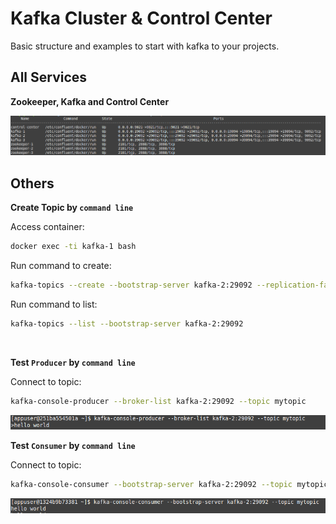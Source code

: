 # Kafka Cluster & Control Center
Basic structure and examples to start with kafka to your projects.

## All Services

**Zookeeper, Kafka and Control Center**

![All Services](./images/services.png)

## Others

**Create Topic by `command line`**

Access container:
```bash
docker exec -ti kafka-1 bash
```

Run command to create:
```bash
kafka-topics --create --bootstrap-server kafka-2:29092 --replication-factor 3 --partitions 3 --topic mytopic
```

Run command to list:
```bash
kafka-topics --list --bootstrap-server kafka-2:29092
```
<br>

**Test `Producer` by `command line`**

Connect to topic:
```bash
kafka-console-producer --broker-list kafka-2:29092 --topic mytopic
```
![Producer Sending](./images/producer.png)
<br>

**Test `Consumer` by `command line`**

Connect to topic:
```bash
kafka-console-consumer --bootstrap-server kafka-2:29092 --topic mytopic
```
![Consumer Receiving](./images/consumer.png)
